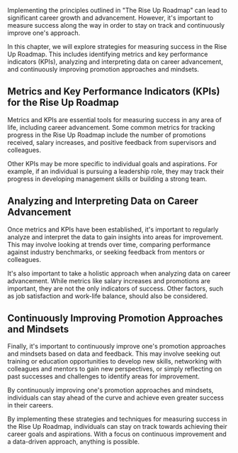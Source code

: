 
Implementing the principles outlined in "The Rise Up Roadmap" can lead to significant career growth and advancement. However, it's important to measure success along the way in order to stay on track and continuously improve one's approach.

In this chapter, we will explore strategies for measuring success in the Rise Up Roadmap. This includes identifying metrics and key performance indicators (KPIs), analyzing and interpreting data on career advancement, and continuously improving promotion approaches and mindsets.

Metrics and Key Performance Indicators (KPIs) for the Rise Up Roadmap
---------------------------------------------------------------------

Metrics and KPIs are essential tools for measuring success in any area of life, including career advancement. Some common metrics for tracking progress in the Rise Up Roadmap include the number of promotions received, salary increases, and positive feedback from supervisors and colleagues.

Other KPIs may be more specific to individual goals and aspirations. For example, if an individual is pursuing a leadership role, they may track their progress in developing management skills or building a strong team.

Analyzing and Interpreting Data on Career Advancement
-----------------------------------------------------

Once metrics and KPIs have been established, it's important to regularly analyze and interpret the data to gain insights into areas for improvement. This may involve looking at trends over time, comparing performance against industry benchmarks, or seeking feedback from mentors or colleagues.

It's also important to take a holistic approach when analyzing data on career advancement. While metrics like salary increases and promotions are important, they are not the only indicators of success. Other factors, such as job satisfaction and work-life balance, should also be considered.

Continuously Improving Promotion Approaches and Mindsets
--------------------------------------------------------

Finally, it's important to continuously improve one's promotion approaches and mindsets based on data and feedback. This may involve seeking out training or education opportunities to develop new skills, networking with colleagues and mentors to gain new perspectives, or simply reflecting on past successes and challenges to identify areas for improvement.

By continuously improving one's promotion approaches and mindsets, individuals can stay ahead of the curve and achieve even greater success in their careers.

By implementing these strategies and techniques for measuring success in the Rise Up Roadmap, individuals can stay on track towards achieving their career goals and aspirations. With a focus on continuous improvement and a data-driven approach, anything is possible.
